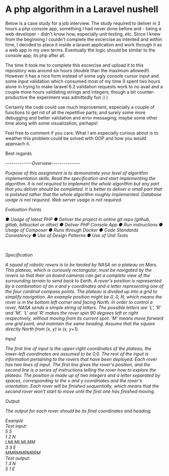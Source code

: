 <h1>A php algorithm in a Laravel nushell</h1>

<p>Below is a case study for a job interview. The study required to deliver in 3 hours a php console app, something I had never done before and - being a web developer - didn't know how, especially unit testing, etc. Since I knew from the beginning I couldn't complete the excercise as intented and within time, I decided to place it inside a laravel application and work through it as a web app in my own terms. Eventually the logic should be similar to the console app; its php after all.</p>
<p>The time It took me to complete this excercise and upload it to this repository was around six hours (double than the maximum allowed!). However it has a nice form instead of some ugly console cursor input and some input validation which consumed most of my time (I spent two hours alone in trying to make laravel 6.2 validation requests work to no avail and a couple more hours validating strings and integers; though a bit counter-productive the experiment was admittedly fun :) )</p>
<p>Certainly the code could use much improvement, especially a couple of functions to get rid of all the repetitive parts; and surely some more debugging and better validation and error messaging; maybe some other time along with some visualization, perhaps!</p>
<p>Feel free to comment if you care. What I am especially curious about is to weather this problem could be solved with OOP and how you would approach it.</p>

<p>Best regards</p>

<em>
<p>-------------Overview--------------</p>

<p>
Purpose of this assignment is to demonstrate your level of algorithm implementation skills.
Read the specification and start implementing the algorithm. It is not required to implement the
whole algorithm but any part that you deliver should be completed. It is better to deliver a small
part that is polished rather that the whole algorithm roughly implemented. Database usage is not
required. Web server usage is not required.</p>

<p>Evaluation Points</p>
<p>
</ul>
● Usage of latest PHP
● Deliver the project in online git repo (github, gitlab, bitbucket or other)
● Deliver PHP Console App
● Run instructions
● Usage of Composer
● Runs through Docker
● Code Standards Consistency
● Use of Design Patterns
● Use of Unit Tests
</ul>
</p>
<br>
<p>Specification</p>
<p>
A squad of robotic rovers is to be landed by NASA on a plateau on Mars.
This plateau, which is curiously rectangular, must be navigated by the rovers so that their on
board cameras can get a complete view of the surrounding terrain to send back to Earth.
A rover's position is represented by a combination of an x and y coordinates and a letter
representing one of the four cardinal compass points. The plateau is divided up into a grid to
simplify navigation. An example position might be 0, 0, N, which means the rover is in the
bottom left corner and facing North.
In order to control a rover, NASA sends a simple string of letters. The possible letters are 'L', 'R'
and 'M'. 'L' and 'R' makes the rover spin 90 degrees left or right respectively, without moving
from its current spot.
'M' means move forward one grid point, and maintain the same heading.
Assume that the square directly North from (x, y) is (x, y+1).
</p>

<p>Input</p>

<p>The first line of input is the upper-right coordinates of the plateau, the lower-left coordinates are
assumed to be 0,0.
The rest of the input is information pertaining to the rovers that have been deployed. Each rover
has two lines of input. The first line gives the rover's position, and the second line is a series of
instructions telling the rover how to explore the plateau.
The position is made up of two integers and a letter separated by spaces, corresponding to the
x and y coordinates and the rover's orientation.
Each rover will be finished sequentially, which means that the second rover won't start to move
until the first one has finished moving.</p>

<p>Output</p>
<p>The output for each rover should be its final coordinates and heading.</p>

<p>Example<br>
Test input:<br>
5 5<br>
1 2 N<br>
LMLMLMLMM<br>
3 3 E<br>
MMRMMRMRRM<br>
Test output:<br>
1 3 N<br>
5 1 E</p>
</em>
